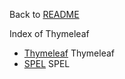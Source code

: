 Back to [README](../../../../README.md)

Index of Thymeleaf

- [Thymeleaf](./1-Thymeleaf.md) Thymeleaf
- [SPEL](./2-SPEL.md) SPEL
